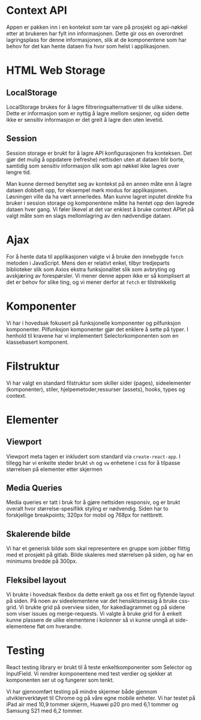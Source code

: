 # Context API

Appen er pakken inn i en kontekst som tar vare på prosjekt og api-nøkkel etter at brukeren har fylt inn informasjonen. Dette gir oss en overordnet lagringsplass for denne informasjonen, slik at de komponentene som har behov for det kan hente dataen fra hvor som helst i applikasjonen.

# HTML Web Storage

## LocalStorage

LocalStorage brukes for å lagre filtreringsalternativer til de ulike sidene. Dette er informasjon som er nyttig å lagre mellom sesjoner, og siden dette ikke er sensitiv informasjon er det greit å lagre den uten levetid.

## Session

Session storage er brukt for å lagre API konfigurasjonen fra konteksen. Det gjør det mulig å oppdatere (refreshe) nettisden uten at dataen blir borte, samtidig som sensitiv informasjon slik som api nøkkel ikke lagres over lengre tid.

Man kunne dermed benyttet seg av kontekst på en annen måte enn å lagre dataen dobbelt opp, for eksempel mørk modus for applikasjonen. Løsningen ville da ha vært annerledes. Man kunne lagret inputet direkte fra bruker i session storage og komponentene måtte ha hentet opp den lagrede dataen hver gang. Vi føler likevel at det var enklest å bruke context APIet på valgt måte som en slags mellomlagring av den nødvendige dataen.

# Ajax

For å hente data til applikasjonen valgte vi å bruke den innebygde `fetch` metoden i JavaScript. Mens den er relativt enkel, tilbyr tredjeparts biblioteker slik som Axios ekstra funksjonalitet slik som avbryting og avskjæring av forespørsler. Vi mener denne appen ikke er så komplisert at det er behov for slike ting, og vi mener derfor at `fetch` er tilstrekkelig

# Komponenter

Vi har i hovedsak fokusert på funksjonelle komponenter og pilfunksjon komponenter. Pilfunksjon komponenter gjør det enklere å sette på typer. I henhold til kravene har vi implementert Selectorkomponenten som en klassebasert komponent.

# Filstruktur

Vi har valgt en standard filstruktur som skiller sider (pages), sideelementer (komponenter), stiler, hjelpemetoder,ressurser (assets), hooks, types og context.

# Elementer

## Viewport

Viewport meta tagen er inkludert som standard via `create-react-app`. I tillegg har vi enkelte steder brukt `vh` og `vw` enhetene i css for å tilpasse størrelsen på elementer etter skjermen

## Media Queries

Media queries er tatt i bruk for å gjøre nettsiden responsiv, og er brukt overalt hvor størrelse-spesifikk styling er nødvendig. Siden har to forskjellige breakpoints; 320px for mobil og 768px for nettbrett.

## Skalerende bilde

Vi har et generisk bilde som skal representere en gruppe som jobber flittig med et prosjekt på gitlab. Bilde skaleres med størrelsen på siden, og har en minimums bredde på 300px.

## Fleksibel layout

Vi brukte i hovedsak flexbox da dette enkelt ga oss et fint og flytende layout på siden. På noen av sideelementene var det hensiktsmessig å bruke css-grid. Vi brukte grid på overview siden, for kakediagrammet og på sidene som viser issues og merge-requests. Vi valgte å bruke grid for å enkelt kunne plassere de ulike elementene i kolonner så vi kunne unngå at side-elementene fløt om hverandre.

# Testing

React testing library er brukt til å teste enkeltkomponenter som Selector og InputField. Vi rendrer komponentene med test verdier og sjekker at komponenten ser ut og fungerer som tenkt.

Vi har gjennomført testing på mindre skjermer både gjennom utviklerverktøyet til Chrome og på våre egne mobile enheter. Vi har testet på iPad air med 10,9 tommer skjerm, Huawei p20 pro med 6,1 tommer og Samsung S21 med 6,2 tommer.
